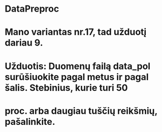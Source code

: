 # DataPreproc
# Mano variantas nr.17, tad užduotį dariau 9.
# Užduotis: Duomenų failą data_pol surūšiuokite pagal metus ir pagal šalis. Stebinius, kurie turi 50
# proc. arba daugiau tuščių reikšmių, pašalinkite.
